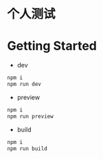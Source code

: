 # 个人测试

# Getting Started
- dev
```bash 
npm i
npm run dev
```

- preview
```bash 
npm i
npm run preview
```


- build
```bash 
npm i
npm run build
```
